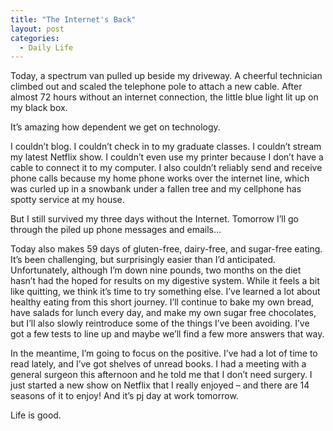 ```yaml
---
title: "The Internet's Back"
layout: post
categories:
  - Daily Life
---
```

<p>Today, a spectrum van pulled up beside my driveway. A cheerful technician climbed out and scaled the telephone pole to attach a new cable. After almost 72 hours without an internet connection, the little blue light lit up on my black box.</p>
<p>It&rsquo;s amazing how dependent we get on technology.</p>
<p>I couldn&rsquo;t blog. I couldn&rsquo;t check in to my graduate classes. I couldn&rsquo;t stream my latest Netflix show. I couldn&rsquo;t even use my printer because I don&rsquo;t have a cable to connect it to my computer. I also couldn&rsquo;t reliably send and receive phone calls because my home phone works over the internet line, which was curled up in a snowbank under a fallen tree and my cellphone has spotty service at my house.</p>
<p>But I still survived my three days without the Internet. Tomorrow I&rsquo;ll go through the piled up phone messages and emails&hellip;</p>
<p>Today also makes 59 days of gluten-free, dairy-free, and sugar-free eating. It&rsquo;s been challenging, but surprisingly easier than I&rsquo;d anticipated. Unfortunately, although I&rsquo;m down nine pounds, two months on the diet hasn&rsquo;t had the hoped for results on my digestive system. While it feels a bit like quitting, we think it&rsquo;s time to try something else. I&rsquo;ve learned a lot about healthy eating from this short journey. I&rsquo;ll continue to bake my own bread, have salads for lunch every day, and make my own sugar free chocolates, but I&rsquo;ll also slowly reintroduce some of the things I&rsquo;ve been avoiding. I&rsquo;ve got a few tests to line up and maybe we&rsquo;ll find a few more answers that way.</p>
<p>In the meantime, I&rsquo;m going to focus on the positive. I&rsquo;ve had a lot of time to read lately, and I&rsquo;ve got shelves of unread books. I had a meeting with a general surgeon this afternoon and he told me that I don&rsquo;t need surgery. I just started a new show on Netflix that I really enjoyed &ndash; and there are 14 seasons of it to enjoy! And it&rsquo;s pj day at work tomorrow.</p>
<p>Life is good.</p>
